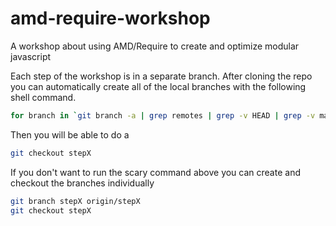 amd-require-workshop
====================

A workshop about using AMD/Require to create and optimize modular javascript

Each step of the workshop is in a separate branch. After cloning the repo you can automatically create all of the local branches with the following shell command.

```bash
for branch in `git branch -a | grep remotes | grep -v HEAD | grep -v master`; do git branch --track ${branch##*/} $branch; done
```

Then you will be able to do a 

```bash
git checkout stepX
```

If you don't want to run the scary command above you can create and checkout the branches individually

```bash
git branch stepX origin/stepX
git checkout stepX
```

